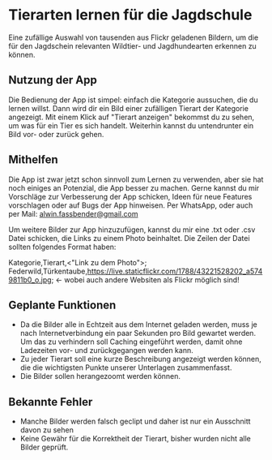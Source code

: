 # Tierarten lernen für die Jagdschule

Eine zufällige Auswahl von tausenden aus Flickr geladenen Bildern, um die für den Jagdschein relevanten Wildtier- und Jagdhundearten erkennen zu können. 

## Nutzung der App

Die Bedienung der App ist simpel: einfach die Kategorie aussuchen, die du lernen willst. Dann wird dir ein Bild einer zufälligen Tierart der Kategorie angezeigt. Mit einem Klick auf "Tierart anzeigen" bekommst du zu sehen, um was für ein Tier es sich handelt. Weiterhin kannst du untendrunter ein Bild vor- oder zurück gehen. 

## Mithelfen

Die App ist zwar jetzt schon sinnvoll zum Lernen zu verwenden, aber sie hat noch einiges an Potenzial, die App besser zu machen. Gerne kannst du mir Vorschläge zur Verbesserung der App schicken, Ideen für neue Features vorschlagen oder auf Bugs der App hinweisen. Per WhatsApp, oder auch per Mail: alwin.fassbender@gmail.com

Um weitere Bilder zur App hinzuzufügen, kannst du mir eine .txt oder .csv Datei schicken, die Links zu einem Photo beinhaltet. Die Zeilen der Datei sollten folgendes Format haben: 

Kategorie,Tierart,<"Link zu dem Photo">;
Federwild,Türkentaube,https://live.staticflickr.com/1788/43221528202_a5749811b0_o.jpg; <- wobei auch andere Websiten als Flickr möglich sind!

## Geplante Funktionen

- Da die Bilder alle in Echtzeit aus dem Internet geladen werden, muss je nach Internetverbindung ein paar Sekunden pro Bild gewartet werden. Um das zu verhindern soll Caching eingeführt werden, damit ohne Ladezeiten vor- und zurückgegangen werden kann.
- Zu jeder Tierart soll eine kurze Beschreibung angezeigt werden können, die die wichtigsten Punkte unserer Unterlagen zusammenfasst. 
- Die Bilder sollen herangezoomt werden können.

## Bekannte Fehler

- Manche Bilder werden falsch geclipt und daher ist nur ein Ausschnitt davon zu sehen
- Keine Gewähr für die Korrektheit der Tierart, bisher wurden nicht alle Bilder geprüft. 
